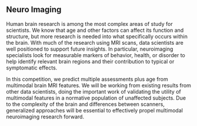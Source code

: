 ## Neuro Imaging
Human brain research is among the most complex areas of study for scientists. We know that age and other factors can affect its function and structure, but more research is needed into what specifically occurs within the brain. With much of the research using MRI scans, data scientists are well positioned to support future insights. In particular, neuroimaging specialists look for measurable markers of behavior, health, or disorder to help identify relevant brain regions and their contribution to typical or symptomatic effects.


In this competition, we predict multiple assessments plus age from multimodal brain MRI features. We will be working from existing results from other data scientists, doing the important work of validating the utility of multimodal features in a normative population of unaffected subjects. Due to the complexity of the brain and differences between scanners, generalized approaches will be essential to effectively propel multimodal neuroimaging research forward.
